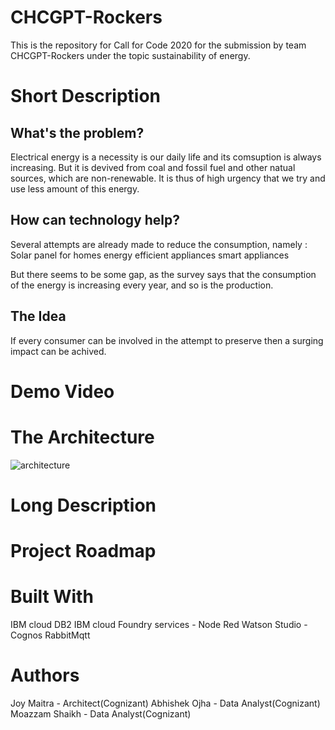 # CHCGPT-Rockers
This is the repository for Call for Code 2020 for the submission by team CHCGPT-Rockers under the topic sustainability of energy.

# Short Description
## What's the problem?

Electrical energy is a necessity is our daily life and its comsuption is always increasing. But it is devived from coal and fossil fuel and other natual sources, which are non-renewable.
It is thus of high urgency that we try and use less amount of this energy.

## How can technology help?

Several attempts are already made to reduce the consumption, namely :
Solar panel for homes
energy efficient appliances
smart appliances

But there seems to be some gap, as the survey says that the consumption of the energy is increasing every year, and so is the production.

## The Idea

If every consumer can be involved in the attempt to preserve then a surging impact can be achived.


# Demo Video


# The Architecture

![architecture](https://user-images.githubusercontent.com/41389493/89035447-96466500-d358-11ea-92c8-bb39f8956b73.PNG)


# Long Description

# Project Roadmap

# Built With

IBM cloud DB2
IBM cloud Foundry services - Node Red
Watson Studio - Cognos
RabbitMqtt

# Authors
Joy Maitra - Architect(Cognizant)
Abhishek Ojha - Data Analyst(Cognizant)
Moazzam Shaikh - Data Analyst(Cognizant)


